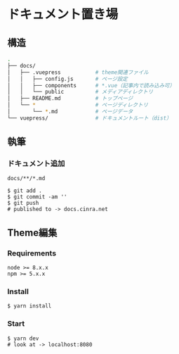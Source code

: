 # ドキュメント置き場

## 構造

```sh
.
├── docs/
│   ├── .vuepress           # theme関連ファイル
│   │   ├── config.js       # ページ設定
│   │   ├── components      # *.vue（記事内で読み込み可）
│   │   └── public          # メディアディレクトリ
│   ├── README.md           # トップページ
│   └── *                   # ページディレクトリ
│       └── *.md            # ページデータ
└── vuepress/               # ドキュメントルート（dist）
```

## 執筆

### ドキュメント追加

`docs/**/*.md`

```
$ git add .
$ git commit -am ''
$ git push
# published to -> docs.cinra.net
```

## Theme編集

### Requirements

```
node >= 8.x.x
npm >= 5.x.x
```

### Install

```shell
$ yarn install
```

### Start

```
$ yarn dev
# look at -> localhost:8080
```
